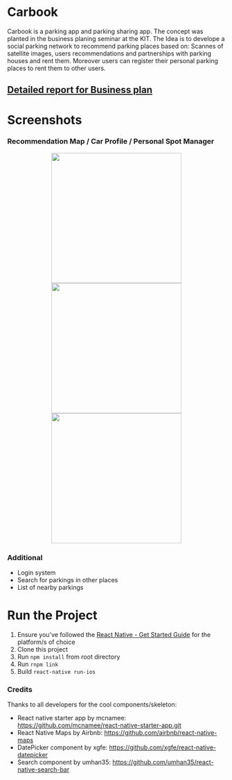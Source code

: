 # Carbook

Carbook is a parking app and parking sharing app. The concept was planted in the business planing seminar at the KIT. The Idea is to develope a social parking network to recommend parking places based on: Scannes of satellite images, users recommendations and partnerships with parking houses and rent them. Moreover users can register their personal parking places to rent them to other users.

## [Detailed report for Business plan](https://github.com/AmineAfia/CarBook-report)

# Screenshots

### Recommendation Map / Car Profile / Personal Spot Manager
<p align="center">
  <img src="https://s11.postimg.org/smkwii32r/Screen_Shot_2016_11_28_at_23_49_53.png" width="300"/>
  <img src="https://s14.postimg.org/nfcmzjfnl/Screen_Shot_2016_11_28_at_23_42_13.png" width="300"/>
  <img src="https://s22.postimg.org/hbm3xr14h/Screen_Shot_2016_11_28_at_23_43_07.png" width="300"/>
</p>

### Additional
- Login system
- Search for parkings in other places
- List of nearby parkings

# Run the Project

1. Ensure you've followed the [React Native - Get Started Guide](https://facebook.github.io/react-native/docs/getting-started.html) for the platform/s of choice
2. Clone this project
3. Run `npm install` from root directory
4. Run `rnpm link`
5. Build `react-native run-ios`


### Credits
Thanks to all developers for the cool components/skeleton:

- React native starter app by mcnamee: https://github.com/mcnamee/react-native-starter-app.git
- React Native Maps by Airbnb: https://github.com/airbnb/react-native-maps
- DatePicker component by xgfe: https://github.com/xgfe/react-native-datepicker
- Search component by umhan35: https://github.com/umhan35/react-native-search-bar
